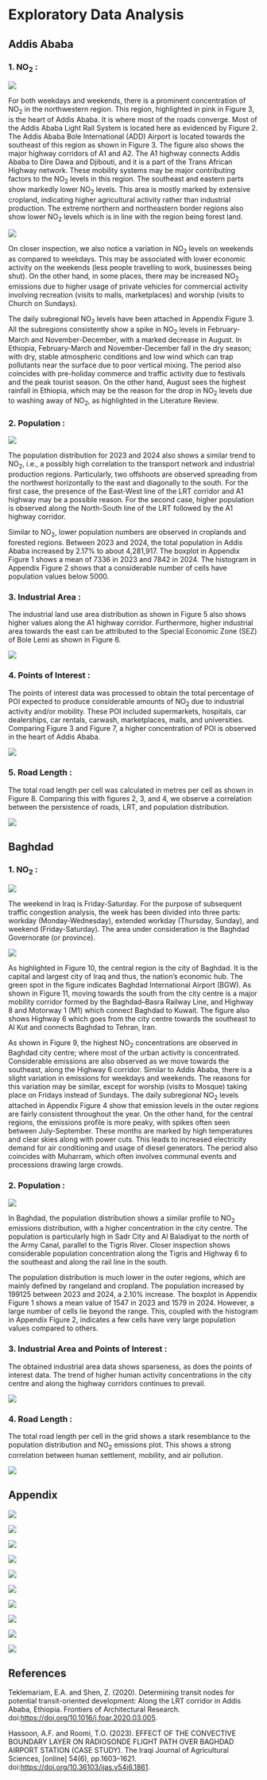 # Exploratory Data Analysis

## Addis Ababa

### 1. NO<sub>2</sub> :

![](/docs/images/EDA/fig1.png)

For both weekdays and weekends, there is a prominent concentration of NO<sub>2</sub> in the northwestern region. This region, highlighted in pink in Figure 3, is the heart of Addis Ababa. It is where most of the roads converge. Most of the Addis Ababa Light Rail System is located here as evidenced by Figure 2. The Addis Ababa Bole International (ADD) Airport is located towards the southeast of this region as shown in Figure 3. The figure also shows the major highway corridors of A1 and A2. The A1 highway connects Addis Ababa to Dire Dawa and Djibouti, and it is a part of the Trans African Highway network. These mobility systems may be major contributing factors to the NO<sub>2</sub> levels in this region. The southeast and eastern parts show markedly lower NO<sub>2</sub> levels. This area is mostly marked by extensive cropland, indicating higher agricultural activity rather than industrial production. The extreme northern and northeastern border regions also show lower NO<sub>2</sub> levels which is in line with the region being forest land.

![](/docs/images/EDA/fig2.png)

On closer inspection, we also notice a variation in NO<sub>2</sub> levels on weekends as compared to weekdays. This may be associated with lower economic activity on the weekends (less people travelling to work, businesses being shut). On the other hand, in some places, there may be increased NO<sub>2</sub> emissions due to higher usage of private vehicles for commercial activity involving recreation (visits to malls, marketplaces) and worship (visits to Church on Sundays). 

The daily subregional NO<sub>2</sub> levels have been attached in Appendix Figure 3. All the subregions consistently show a spike in NO<sub>2</sub> levels in February-March and November-December, with a marked decrease in August. In Ethiopia, February-March and November-December fall in the dry season; with dry, stable atmospheric conditions and low wind which can trap pollutants near the surface due to poor vertical mixing. The period also coincides with pre-holiday commerce and traffic activity due to festivals and the peak tourist season. On the other hand, August sees the highest rainfall in Ethiopia, which may be the reason for the drop in NO<sub>2</sub> levels due to washing away of NO<sub>2</sub>, as highlighted in the Literature Review.

### 2. Population :

![](/docs/images/EDA/fig3.png)

The population distribution for 2023 and 2024 also shows a similar trend to NO<sub>2</sub>, i.e., a possibly high correlation to the transport network and industrial production regions. Particularly, two offshoots are observed spreading from the northwest horizontally to the east and diagonally to the south. For the first case, the presence of the East-West line of the LRT corridor and A1 highway may be a possible reason. For the second case, higher population is observed along the North-South line of the LRT followed by the A1 highway corridor. 

Similar to NO<sub>2</sub>, lower population numbers are observed in croplands and forested regions. Between 2023 and 2024, the total population in Addis Ababa increased by 2.17% to about 4,281,917. The boxplot in Appendix Figure 1 shows a mean of 7336 in 2023 and 7842 in 2024. The histogram in Appendix Figure 2 shows that a considerable number of cells have population values below 5000.

### 3. Industrial Area :

The industrial land use area distribution as shown in Figure 5 also shows higher values along the A1 highway corridor. Furthermore, higher industrial area towards the east can be attributed to the Special Economic Zone (SEZ) of Bole Lemi as shown in Figure 6.

![](/docs/images/EDA/fig4.png)

### 4. Points of Interest :

The points of interest data was processed to obtain the total percentage of POI expected to produce considerable amounts of NO<sub>2</sub> due to industrial activity and/or mobility. These POI included supermarkets, hospitals, car dealerships, car rentals, carwash, marketplaces, malls, and universities. Comparing Figure 3 and Figure 7, a higher concentration of POI is observed in the heart of Addis Ababa.

![](/docs/images/EDA/fig5.png)

### 5. Road Length :

The total road length per cell was calculated in metres per cell as shown in Figure 8. Comparing this with figures 2, 3, and 4, we observe a correlation between the persistence of roads, LRT, and population distribution.

![](/docs/images/EDA/fig6.png)

## Baghdad

### 1. NO<sub>2</sub> :

![](/docs/images/EDA/fig7.png)

The weekend in Iraq is Friday-Saturday. For the purpose of subsequent traffic congestion analysis, the week has been divided into three parts: workday (Monday-Wednesday), extended workday (Thursday, Sunday), and weekend (Friday-Saturday). The area under consideration is the Baghdad Governorate (or province). 

![](/docs/images/EDA/fig8.png)

As highlighted in Figure 10, the central region is the city of Baghdad. It is the capital and largest city of Iraq and thus, the nation’s economic hub. The green spot in the figure indicates Baghdad International Airport (BGW). As shown in Figure 11, moving towards the south from the city centre is a major mobility corridor formed by the Baghdad–Basra Railway Line, and Highway 8 and Motorway 1 (M1) which connect Baghdad to Kuwait. The figure also shows Highway 6 which goes from the city centre towards the southeast to Al Kut and connects Baghdad to Tehran, Iran. 

As shown in Figure 9, the highest NO<sub>2</sub> concentrations are observed in Baghdad city centre; where most of the urban activity is concentrated. Considerable emissions are also observed as we move towards the southeast, along the Highway 6 corridor. Similar to Addis Ababa, there is a slight variation in emissions for weekdays and weekends. The reasons for this variation may be similar, except for worship (visits to Mosque) taking place on Fridays instead of Sundays. The daily subregional NO<sub>2</sub> levels attached in Appendix Figure 4 show that emission levels in the outer regions are fairly consistent throughout the year. On the other hand, for the central regions, the emissions profile is more peaky, with spikes often seen between July-September. These months are marked by high temperatures and clear skies along with power cuts. This leads to increased electricity demand for air conditioning and usage of diesel generators. The period also coincides with Muharram, which often involves communal events and processions drawing large crowds.

### 2. Population :

![](/docs/images/EDA/fig9.png)

In Baghdad, the population distribution shows a similar profile to NO<sub>2</sub> emissions distribution, with a higher concentration in the city centre. The population is particularly high in Sadr City and Al Baladiyat to the north of the Army Canal, parallel to the Tigris River. Closer inspection shows considerable population concentration along the Tigris and Highway 6 to the southeast and along the rail line in the south.

The population distribution is much lower in the outer regions, which are mainly defined by rangeland and cropland. The population increased by 199125 between 2023 and 2024, a 2.10% increase. The boxplot in Appendix Figure 1 shows a mean value of 1547 in 2023 and 1579 in 2024. However, a large number of cells lie beyond the range. This, coupled with the histogram in Appendix Figure 2, indicates a few cells have very large population values compared to others.

### 3. Industrial Area and Points of Interest :

The obtained industrial area data shows sparseness, as does the points of interest data. The trend of higher human activity concentrations in the city centre and along the highway corridors continues to prevail. 

![](/docs/images/EDA/fig10.png)

### 4. Road Length :

The total road length per cell in the grid shows a stark resemblance to the population distribution and NO<sub>2</sub> emissions plot. This shows a strong correlation between human settlement, mobility, and air pollution.

![](/docs/images/EDA/fig11.png)

## Appendix

![](/docs/images/EDA/fig12.png)

![](/docs/images/EDA/fig13.png)

![](/docs/images/EDA/fig14.png)

![](/docs/images/EDA/fig15.png)

![](/docs/images/EDA/fig16.png)

![](/docs/images/EDA/fig17.png)

![](/docs/images/EDA/fig18.png)

![](/docs/images/EDA/fig19.png)

![](/docs/images/EDA/fig20.png)

![](/docs/images/EDA/fig21.png)

## References

Teklemariam, E.A. and Shen, Z. (2020). Determining transit nodes for potential transit-oriented development: Along the LRT corridor in Addis Ababa, Ethiopia. Frontiers of Architectural Research. doi:https://doi.org/10.1016/j.foar.2020.03.005.

Hassoon, A.F. and Roomi, T.O. (2023). EFFECT OF THE CONVECTIVE BOUNDARY LAYER ON RADIOSONDE FLIGHT PATH OVER BAGHDAD AIRPORT STATION (CASE STUDY). The Iraqi Journal of Agricultural Sciences, [online] 54(6), pp.1603–1621. doi:https://doi.org/10.36103/ijas.v54i6.1861.
